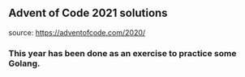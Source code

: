## Advent of Code 2021 solutions 
source: https://adventofcode.com/2020/ 

### This year has been done as an exercise to practice some Golang.